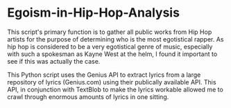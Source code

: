 # Egoism-in-Hip-Hop-Analysis
This script's primary function is to gather all public works from Hip Hop artists for the purpose of determining who is the most egotistical rapper. As hip hop is considered to be a very egotistical genre of music, especially with such a spokesman as Kayne West at the helm, I found it important to see if this was actually the case. 

This Python script uses the Genius API to extract lyrics from a large repository of lyrics (Genius.com) using their publically available API. This API, in conjunction with TextBlob to make the lyrics workable allowed me to crawl through enormous amounts of lyrics in one sitting. 
